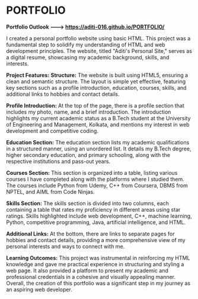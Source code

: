 # PORTFOLIO

**Portfolio Outlook ---> https://aditi-016.github.io/PORTFOLIO/**

I created a personal portfolio website using basic HTML. This project was a fundamental step to solidify my understanding of HTML and web development principles. The website, titled "Aditi's Personal Site," serves as a digital resume, showcasing my academic background, skills, and interests.

**Project Features:**
**Structure:**
The website is built using HTML5, ensuring a clean and semantic structure. The layout is simple yet effective, featuring key sections such as a profile introduction, education, courses, skills, and additional links to hobbies and contact details.

**Profile Introduction:**
At the top of the page, there is a profile section that includes my photo, name, and a brief introduction. The introduction highlights my current academic status as a B.Tech student at the University of Engineering and Management, Kolkata, and mentions my interest in web development and competitive coding.

**Education Section:**
The education section lists my academic qualifications in a structured manner, using an unordered list. It details my B.Tech degree, higher secondary education, and primary schooling, along with the respective institutions and pass-out years.

**Courses Section:**
This section is organized into a table, listing various courses I have completed along with the platforms where I studied them. The courses include Python from Udemy, C++ from Coursera, DBMS from NPTEL, and AIML from Code Ninjas.

**Skills Section:**
The skills section is divided into two columns, each containing a table that rates my proficiency in different areas using star ratings. Skills highlighted include web development, C++, machine learning, Python, competitive programming, Java, artificial intelligence, and HTML.

**Additional Links:**
At the bottom, there are links to separate pages for hobbies and contact details, providing a more comprehensive view of my personal interests and ways to connect with me.

**Learning Outcomes:**
This project was instrumental in reinforcing my HTML knowledge and gave me practical experience in structuring and styling a web page. It also provided a platform to present my academic and professional credentials in a cohesive and visually appealing manner. Overall, the creation of this portfolio was a significant step in my journey as an aspiring web developer.






